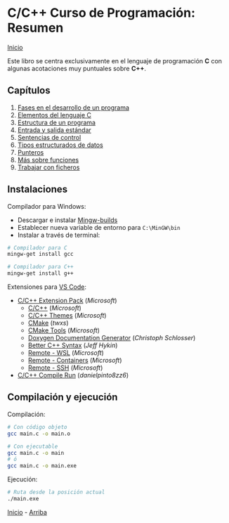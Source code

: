 # C/C++ Curso de Programación: Resumen

<a id="header"></a>

[Inicio][Index]

Este libro se centra exclusivamente en el lenguaje de programación **C** con algunas acotaciones muy puntuales sobre **C++**.

## Capítulos

1. [Fases en el desarrollo de un programa](chapter-01.md)
1. [Elementos del lenguaje C](chapter-02.md)
1. [Estructura de un programa](chapter-03.md)
1. [Entrada y salida estándar](chapter-04.md)
1. [Sentencias de control](chapter-05.md)
1. [Tipos estructurados de datos](chapter-06.md)
1. [Punteros](chapter-07.md)
1. [Más sobre funciones](chapter-08.md)
1. [Trabajar con ficheros](chapter-09.md)
<!-- 1. [El preprocesador de C](chapter-10.md) -->
<!-- 1. [Estructuras dinámicas](chapter-11.md) -->
<!-- 1. [Algoritmos](chapter-12.md) -->

## Instalaciones

Compilador para Windows:

- Descargar e instalar [Mingw-builds][Mingw]
- Establecer nueva variable de entorno para `C:\MinGW\bin`
- Instalar a través de terminal:

```bash
# Compilador para C
mingw-get install gcc

# Compilador para C++
mingw-get install g++
```

Extensiones para [VS Code][VSCode]:

- [C/C++ Extension Pack][CCppExtensionPack] (*Microsoft*)
    - [C/C++][CCpp] (*Microsoft*)
    - [C/C++ Themes][CCppThemes] (*Microsoft*)
    - [CMake][CMake] (*twxs*)
    - [CMake Tools][CMakeTools] (*Microsoft*)
    - [Doxygen Documentation Generator][DoxygenDocGen] (*Christoph Schlosser*)
    - [Better C++ Syntax][BetterCppSyntax] (*Jeff Hykin*)
    - [Remote - WSL][RemoteWSL] (*Microsoft*)
    - [Remote - Containers][RemoteContainers] (*Microsoft*)
    - [Remote - SSH][RemoteSSH] (*Microsoft*)
- [C/C++ Compile Run][CCppCompileRun] (*danielpinto8zz6*)

## Compilación y ejecución

Compilación:

```bash
# Con código objeto
gcc main.c -o main.o

# Con ejecutable
gcc main.c -o main
# ó
gcc main.c -o main.exe
```

Ejecución:

```bash
# Ruta desde la posición actual
./main.exe
```

[Inicio][Index] - [Arriba][Header]

<!-------------------------------------------------------------------------
 !  Links
-------------------------------------------------------------------------->

[Index]:    ../README.md
[Header]:   #header

[Mingw]:    https://www.mingw-w64.org/
[VSCode]:   https://code.visualstudio.com/

[CCppExtensionPack]:    https://marketplace.visualstudio.com/items?itemName=ms-vscode.cpptools-extension-pack
[CCpp]:                 https://marketplace.visualstudio.com/items?itemName=ms-vscode.cpptools
[CCppThemes]:           https://marketplace.visualstudio.com/items?itemName=ms-vscode.cpptools-themes
[CMake]:                https://marketplace.visualstudio.com/items?itemName=twxs.cmake
[CMakeTools]:           https://marketplace.visualstudio.com/items?itemName=ms-vscode.cmake-tools
[DoxygenDocGen]:        https://marketplace.visualstudio.com/items?itemName=cschlosser.doxdocgen
[BetterCppSyntax]:      https://marketplace.visualstudio.com/items?itemName=jeff-hykin.better-cpp-syntax
[RemoteWSL]:            https://marketplace.visualstudio.com/items?itemName=ms-vscode-remote.remote-wsl
[RemoteContainers]:     https://marketplace.visualstudio.com/items?itemName=ms-vscode-remote.remote-containers
[RemoteSSH]:            https://marketplace.visualstudio.com/items?itemName=ms-vscode-remote.remote-ssh
[CCppCompileRun]:       https://marketplace.visualstudio.com/items?itemName=danielpinto8zz6.c-cpp-compile-run
